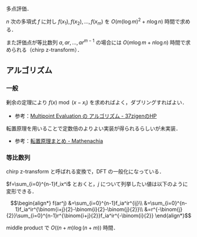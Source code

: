 多点評価．

$n$ 次の多項式 $f$ に対し $f(x_1),f(x_2),\dots,f(x_m)$ を $O(m(\log m)^2+n\log n)$ 時間で求める．

また評価点が等比数列 $a,ar,\dots,ar^{m-1}$ の場合には $O(m\log m+n\log n)$ 時間で求められる（chirp z-transform）．

## アルゴリズム

### 一般

剰余の定理により $f(x)\bmod (x-x_i)$ を求めればよく，ダブリングすればよい．

- 参考：[Multipoint Evaluation の アルゴリズム - 37zigenのHP](https://37zigen.com/multipoint-evaluation/)

転置原理を用いることで定数倍のよりよい実装が得られるらしいが未実装．

- 参考：[転置原理まとめ - Mathenachia](https://www.mathenachia.blog/tellegens)

### 等比数列

chirp z-transform と呼ばれる変換で，DFT の一般化になっている．

$f=\sum_{i=0}^{n-1}f_ix^i$ とおくと，$j$ について列挙したい値は以下のように変形できる．

$$\begin{align*}
f(ar^j)
&=\sum_{i=0}^{n-1}f_ia^ir^{ij}\\
&=\sum_{i=0}^{n-1}f_ia^ir^{\binom{i+j}{2}-\binom{i}{2}-\binom{j}{2}}\\
&=r^{-\binom{j}{2}}\sum_{i=0}^{n-1}r^{\binom{i+j}{2}}f_ia^ir^{-\binom{i}{2}}
\end{align*}$$

middle product で $O((n+m)\log(n+m))$ 時間．